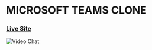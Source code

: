 # MICROSOFT TEAMS CLONE
### [Live Site](https://teams-cloneapp.herokuapp.com/)
![Video Chat]((https://user-images.githubusercontent.com/63337063/125341927-d2a88080-e371-11eb-9914-b96124cfeda8.jpeg))


